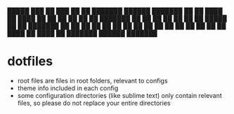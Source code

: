  █████  ███    ██ ███    ██ ██ ███████      ██████  ███████
██   ██ ████   ██ ████   ██ ██ ██          ██    ██ ██
███████ ██ ██  ██ ██ ██  ██ ██ █████       ██    ██ ███████
██   ██ ██  ██ ██ ██  ██ ██ ██ ██          ██    ██      ██
██   ██ ██   ████ ██   ████ ██ ███████      ██████  ███████


# dotfiles
* root files are files in root folders, relevant to configs
* theme info included in each config
* some configuration directories (like sublime text) only contain relevant files, so please do not replace your entire directories
